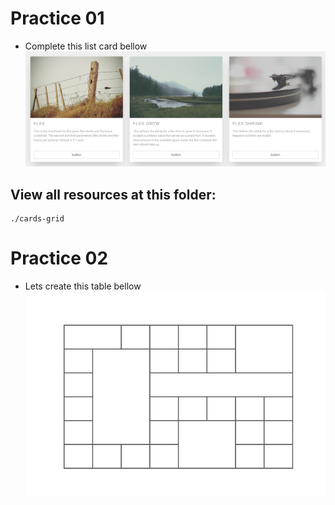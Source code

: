 # Practice 01
- Complete this list card bellow
![](./cards-grid/grid.png "")

## View all resources at this folder:
```
./cards-grid
```


# Practice 02
- Lets create this table bellow
![](./table/table-merging.jpg "")
